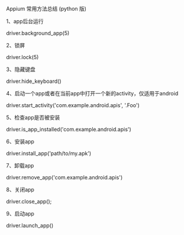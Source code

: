 
Appium 常用方法总结 (python 版)
 
1、app后台运行

driver.background_app(5) 

2、锁屏

driver.lock(5) 

3、隐藏键盘

driver.hide_keyboard() 

4、启动一个app或者在当前app中打开一个新的activity，仅适用于android

driver.start_activity('com.example.android.apis', '.Foo') 

5、检查app是否被安装

driver.is_app_installed('com.example.android.apis') 

6、安装app

driver.install_app('path/to/my.apk') 

7、卸载app

driver.remove_app('com.example.android.apis') 

8、关闭app

driver.close_app(); 

9、启动app

driver.launch_app()